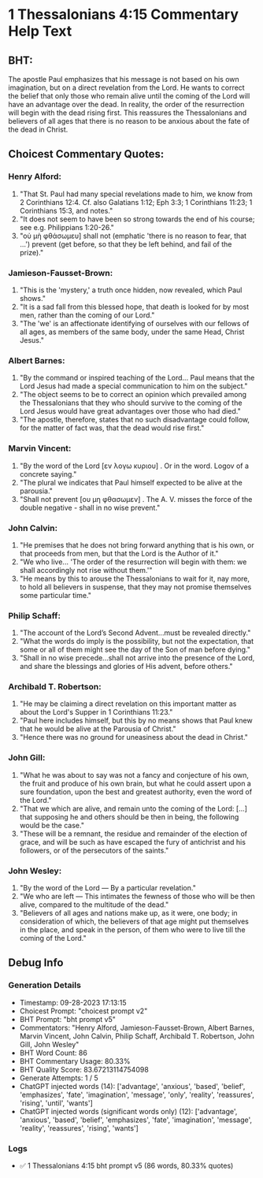 # 1 Thessalonians 4:15 Commentary Help Text

## BHT:
The apostle Paul emphasizes that his message is not based on his own imagination, but on a direct revelation from the Lord. He wants to correct the belief that only those who remain alive until the coming of the Lord will have an advantage over the dead. In reality, the order of the resurrection will begin with the dead rising first. This reassures the Thessalonians and believers of all ages that there is no reason to be anxious about the fate of the dead in Christ.

## Choicest Commentary Quotes:
### Henry Alford:
1. "That St. Paul had many special revelations made to him, we know from 2 Corinthians 12:4. Cf. also Galatians 1:12; Eph 3:3; 1 Corinthians 11:23; 1 Corinthians 15:3, and notes."
2. "It does not seem to have been so strong towards the end of his course; see e.g. Philippians 1:20-26."
3. "οὐ μὴ φθάσωμευ] shall not (emphatic 'there is no reason to fear, that …') prevent (get before, so that they be left behind, and fail of the prize)."

### Jamieson-Fausset-Brown:
1. "This is the 'mystery,' a truth once hidden, now revealed, which Paul shows."
2. "It is a sad fall from this blessed hope, that death is looked for by most men, rather than the coming of our Lord."
3. "The 'we' is an affectionate identifying of ourselves with our fellows of all ages, as members of the same body, under the same Head, Christ Jesus."

### Albert Barnes:
1. "By the command or inspired teaching of the Lord... Paul means that the Lord Jesus had made a special communication to him on the subject." 
2. "The object seems to be to correct an opinion which prevailed among the Thessalonians that they who should survive to the coming of the Lord Jesus would have great advantages over those who had died."
3. "The apostle, therefore, states that no such disadvantage could follow, for the matter of fact was, that the dead would rise first."

### Marvin Vincent:
1. "By the word of the Lord [εν λογω κυριου] . Or in the word. Logov of a concrete saying."
2. "The plural we indicates that Paul himself expected to be alive at the parousia."
3. "Shall not prevent [ου μη φθασωμεν] . The A. V. misses the force of the double negative - shall in no wise prevent."

### John Calvin:
1. "He premises that he does not bring forward anything that is his own, or that proceeds from men, but that the Lord is the Author of it."
2. "We who live... 'The order of the resurrection will begin with them: we shall accordingly not rise without them.'"
3. "He means by this to arouse the Thessalonians to wait for it, nay more, to hold all believers in suspense, that they may not promise themselves some particular time."

### Philip Schaff:
1. "The account of the Lord’s Second Advent...must be revealed directly."
2. "What the words do imply is the possibility, but not the expectation, that some or all of them might see the day of the Son of man before dying."
3. "Shall in no wise precede...shall not arrive into the presence of the Lord, and share the blessings and glories of His advent, before others."

### Archibald T. Robertson:
1. "He may be claiming a direct revelation on this important matter as about the Lord's Supper in 1 Corinthians 11:23."
2. "Paul here includes himself, but this by no means shows that Paul knew that he would be alive at the Parousia of Christ."
3. "Hence there was no ground for uneasiness about the dead in Christ."

### John Gill:
1. "What he was about to say was not a fancy and conjecture of his own, the fruit and produce of his own brain, but what he could assert upon a sure foundation, upon the best and greatest authority, even the word of the Lord."
2. "That we which are alive, and remain unto the coming of the Lord: [...] that supposing he and others should be then in being, the following would be the case."
3. "These will be a remnant, the residue and remainder of the election of grace, and will be such as have escaped the fury of antichrist and his followers, or of the persecutors of the saints."

### John Wesley:
1. "By the word of the Lord — By a particular revelation."
2. "We who are left — This intimates the fewness of those who will be then alive, compared to the multitude of the dead."
3. "Believers of all ages and nations make up, as it were, one body; in consideration of which, the believers of that age might put themselves in the place, and speak in the person, of them who were to live till the coming of the Lord."


## Debug Info
### Generation Details
- Timestamp: 09-28-2023 17:13:15
- Choicest Prompt: "choicest prompt v2"
- BHT Prompt: "bht prompt v5"
- Commentators: "Henry Alford, Jamieson-Fausset-Brown, Albert Barnes, Marvin Vincent, John Calvin, Philip Schaff, Archibald T. Robertson, John Gill, John Wesley"
- BHT Word Count: 86
- BHT Commentary Usage: 80.33%
- BHT Quality Score: 83.67213114754098
- Generate Attempts: 1 / 5
- ChatGPT injected words (14):
	['advantage', 'anxious', 'based', 'belief', 'emphasizes', 'fate', 'imagination', 'message', 'only', 'reality', 'reassures', 'rising', 'until', 'wants']
- ChatGPT injected words (significant words only) (12):
	['advantage', 'anxious', 'based', 'belief', 'emphasizes', 'fate', 'imagination', 'message', 'reality', 'reassures', 'rising', 'wants']

### Logs
- ✅ 1 Thessalonians 4:15 bht prompt v5 (86 words, 80.33% quotes)
